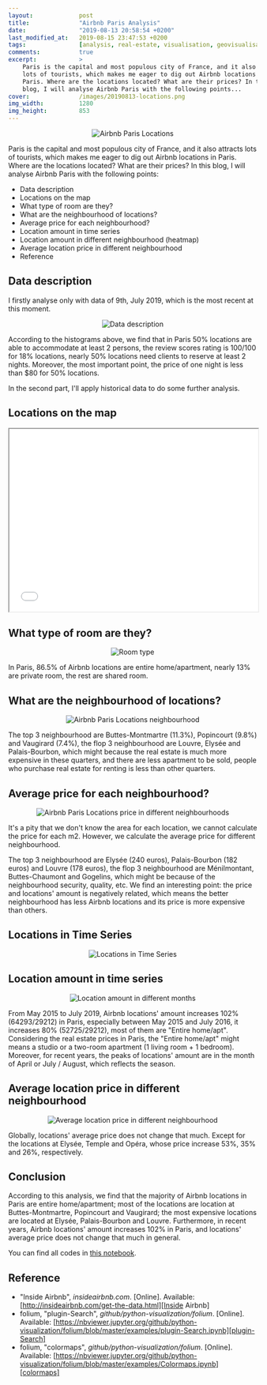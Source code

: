 ```yaml
---
layout:             post
title:              "Airbnb Paris Analysis"
date:               "2019-08-13 20:58:54 +0200"
last_modified_at:   2019-08-15 23:47:53 +0200
tags:               [analysis, real-estate, visualisation, geovisualisation]
comments:           true
excerpt:            >
    Paris is the capital and most populous city of France, and it also attracts
    lots of tourists, which makes me eager to dig out Airbnb locations in
    Paris. Where are the locations located? What are their prices? In this
    blog, I will analyse Airbnb Paris with the following points...
cover:              /images/20190813-locations.png
img_width:          1280
img_height:         853
---
```


<p align="center">
  <img alt="Airbnb Paris Locations"
  src="{{ site.baseurl }}/images/20190813-locations.png"/>
</p>

Paris is the capital and most populous city of France, and it also attracts
lots of tourists, which makes me eager to dig out Airbnb locations in Paris.
Where are the locations located? What are their prices? In this blog, I will
analyse Airbnb Paris with the following points:
- Data description
- Locations on the map
- What type of room are they?
- What are the neighbourhood of locations?
- Average price for each neighbourhood?
- Location amount in time series
- Location amount in different neighbourhood (heatmap)
- Average location price in different neighbourhood
- Reference

## Data description
I firstly analyse only with data of 9th, July 2019, which is the most recent at
this moment.

<p align="center">
  <img alt="Data description"
  src="{{ site.baseurl }}/images/20190813-data-description.png"/>
</p>

According to the histograms above, we find that in Paris 50% locations are able
to accommodate at least 2 persons, the review scores rating is 100/100 for 18%
locations, nearly 50% locations need clients to reserve at least 2 nights.
Moreover, the most important point, the price of one night is less than $80 for
50% locations.

In the second part, I'll apply historical data to do some further analysis.

## Locations on the map
<iframe
  src="{{ site.baseurl }}/images/20190813-locations-190709.html"
  style="display: block; width:100%; height: 370px">
  <p>Airbnb Paris Locations 20190709</p>
</iframe>

## What type of room are they?

<p align="center">
  <img alt="Room type"
  src="{{ site.baseurl }}/images/20190813-room-types.png"/>
</p>

In Paris, 86.5% of Airbnb locations are entire home/apartment, nearly 13% are
private room, the rest are shared room.

## What are the neighbourhood of locations?

<p align="center">
  <img alt="Airbnb Paris Locations neighbourhood"
  src="{{ site.baseurl }}/images/20190813-neighbourhood-locations-190709.png"/>
</p>

The top 3 neighbourhood are Buttes-Montmartre (11.3%), Popincourt (9.8%) and
Vaugirard (7.4%), the flop 3 neighbourhood are Louvre, Elysée and
Palais-Bourbon, which might because the real estate is much more expensive in
these quarters, and there are less apartment to be sold, people who purchase
real estate for renting is less than other quarters.

## Average price for each neighbourhood?

<p align="center">
  <img alt="Airbnb Paris Locations price in different neighbourhoods"
  src="{{ site.baseurl }}/images/20190813-neighbourhood-locations-price-190709.png"/>
</p>

It's a pity that we don't know the area for each location, we cannot calculate
the price for each m2. However, we calculate the average price for different
neighbourhood.

The top 3 neighbourhood are Elysée (240 euros), Palais-Bourbon (182 euros) and
Louvre (178 euros), the flop 3 neighbourhood are Ménilmontant, Buttes-Chaumont
and Gogelins, which might be because of the neighbourhood security, quality,
etc. We find an interesting point: the price and locations' amount is
negatively related, which means the better neighbourhood has less Airbnb
locations and its price is more expensive than others.

## Locations in Time Series

<p align="center">
  <img src="{{ site.baseurl }}/images/20190813-location-history.gif"
       style="max-width: 720px"
       alt="Locations in Time Series">
</p>

## Location amount in time series

<p align="center">
  <img alt="Location amount in different months"
  src="{{ site.baseurl }}/images/20190813-locations-amount-ts.png"/>
</p>

From May 2015 to July 2019, Airbnb locations' amount increases 102%
(64293/29212) in Paris, especially between May 2015 and July 2016, it increases
80% (52725/29212), most of them are "Entire home/apt". Considering the real
estate prices in Paris, the "Entire home/apt" might means a studio or a
two-room apartment (1 living room + 1 bedroom). Moreover, for recent years, the
peaks of locations' amount are in the month of April or July / August, which
reflects the season.

## Average location price in different neighbourhood

<p align="center">
  <img src="{{ site.baseurl }}/images/20190813-neighbourhood-locations-price-history.gif"
       style="max-width: 720px"
       alt="Average location price in different neighbourhood">
</p>

Globally, locations' average price does not change that much. Except for the
locations at Elysée, Temple and Opéra, whose price increase 53%, 35% and 26%,
respectively.

## Conclusion
According to this analysis, we find that the majority of Airbnb locations in
Paris are entire home/apartment; most of the locations are location at
Buttes-Montmartre, Popincourt and Vaugirard; the most expensive locations are
located at Elysée, Palais-Bourbon and Louvre. Furthermore, in recent years,
Airbnb locations' amount increases 102% in Paris, and locations' average price
does not change that much in general.

You can find all codes in [this notebook][notebook].


## Reference
- "Inside Airbnb", _insideairbnb.com_. [Online]. Available: [http://insideairbnb.com/get-the-data.html][Inside Airbnb]
- folium, "plugin-Search", _github/python-visualization/folium_. [Online]. Available: [https://nbviewer.jupyter.org/github/python-visualization/folium/blob/master/examples/plugin-Search.ipynb][plugin-Search]
- folium, "colormaps", _github/python-visualization/folium_. [Online]. Available: [https://nbviewer.jupyter.org/github/python-visualization/folium/blob/master/examples/Colormaps.ipynb][colormaps]

[notebook]: https://github.com/jingwen-z/python-playground/blob/master/analysis/Airbnb%20Paris/airbnb_paris_analysis.ipynb
[Inside Airbnb]: http://insideairbnb.com/get-the-data.html
[plugin-Search]: https://nbviewer.jupyter.org/github/python-visualization/folium/blob/master/examples/plugin-Search.ipynb
[colormaps]: https://nbviewer.jupyter.org/github/python-visualization/folium/blob/master/examples/Colormaps.ipynb

